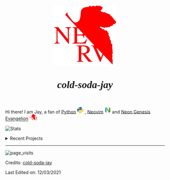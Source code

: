 <div align="center"><img src="pics/nerv.png" alt="Image" width="200"/></div> 

<h1 align="center"><i align="center"><font face = "Times New Roman" size="6.5">cold-soda-jay</font></i>
</h1>

<br/>

Hi there! I am Jay, a fan of [Python](https://www.python.org/) <img src="pics/python.png" alt="Image" width="20" /> 
, [Neovim](https://neovim.io/)  <img src="pics/neovim.png" alt="Image" width="20" /> and [Neon Genesis Evangelion](https://www.evangelion.co.jp/) <img src="pics/nerv.png" alt="Image" width="20" />!


![Stats](https://github-readme-stats-codestackr.vercel.app/api?username=cold-soda-jay&show_icons=true&hide_border=true&theme=cobalt)

<!--[![Top Langs](https://github-readme-stats.vercel.app/api/top-langs/?username=cold-soda-jay)](https://github.com/cold-soda-jay)-->
<!--https://img.shields.io/static/v1?label=%20&logo=python&message=%20&logoColor=orange&color=white   ![Neovim](https://img.shields.io/static/v1?label=%20&logo=neovim&message=%20&logoColor=brightgreen&color=gray)-->
<details>

<summary>
Recent Projects
</summary>
<br />

[![ReadMe Card](https://github-readme-stats.vercel.app/api/pin/?username=cold-soda-jay&repo=blenderMotorFactory)](https://github.com/cold-soda-jay/blenderMotorFactory)
[![ReadMe Card](https://github-readme-stats.vercel.app/api/pin/?username=cold-soda-jay&repo=ticktick-review)](https://github.com/cold-soda-jay/ticktick-review)
[![ReadMe Card](https://github-readme-stats.vercel.app/api/pin/?username=cold-soda-jay&repo=iliaD)](https://github.com/cold-soda-jay/iliaD)
[![ReadMe Card](https://github-readme-stats.vercel.app/api/pin/?username=cold-soda-jay&repo=Markdown-vim)](https://github.com/cold-soda-jay/Markdown-vim)

<br />

</details>

-----

![page_visits](https://env5w48jurw0vp4.m.pipedream.net/)

Credits: [cold-soda-jay](https://github.com/cold-soda-jay)

Last Edited on: 12/03/2021
